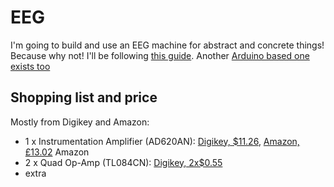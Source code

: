 # EEG
I'm going to build and use an EEG machine for abstract and concrete things! Because why not! I'll be following [this guide](https://www.instructables.com/id/DIY-EEG-and-ECG-Circuit). Another [Arduino based one exists too](https://www.instructables.com/id/Mini-Arduino-Portable-EEG-Brain-Wave-Monitor-/)

## Shopping list and price
Mostly from Digikey and Amazon:
* 1 x Instrumentation Amplifier (AD620AN): [Digikey, $11.26](https://www.digikey.com/product-detail/en/AD620ANZ/AD620ANZ-ND/750967), [Amazon, £13.02](https://www.amazon.co.uk/INSTR-130DB-AD620ANZ-ANALOG-DEVICES/dp/B007CHIODY/ref=sr_1_1?dchild=1&keywords=AD620ANZ&qid=1599005216&sr=8-1)
Amazon
* 2 x Quad Op-Amp (TL084CN): [Digikey, 2x$0.55](https://www.digikey.com/product-detail/en/TL084CN/296-1784-5-ND/277429)
* extra
